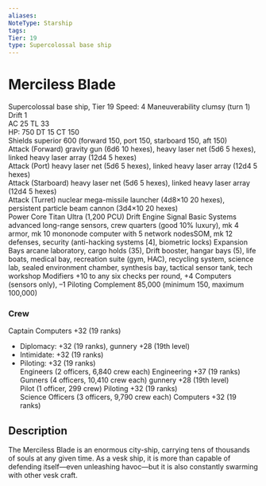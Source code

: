 ```yaml
---
aliases: 
NoteType: Starship
tags: 
Tier: 19
type: Supercolossal base ship
---
```


# Merciless Blade

Supercolossal base ship, Tier 19 
Speed: 4
Maneuverability clumsy (turn 1)
Drift 1  
AC 25
TL 33  
HP: 750
DT 15
CT 150  
Shields superior 600 (forward 150, port 150, starboard 150, aft 150)  
Attack (Forward) gravity gun (6d6
10 hexes), heavy laser net (5d6
5 hexes), linked heavy laser array (12d4
5 hexes)  
Attack (Port) heavy laser net (5d6
5 hexes), linked heavy laser array (12d4
5 hexes)  
Attack (Starboard) heavy laser net (5d6
5 hexes), linked heavy laser array (12d4
5 hexes)  
Attack (Turret) nuclear mega-missile launcher (4d8×10
20 hexes), persistent particle beam cannon (3d4×10
20 hexes)  
Power Core Titan Ultra (1,200 PCU)
Drift Engine Signal Basic
Systems advanced long-range sensors, crew quarters (good
10% luxury), mk 4 armor, mk 10 mononode computer with 5 network nodesSOM, mk 12 defenses, security (anti-hacking systems [4], biometric locks)
Expansion Bays arcane laboratory, cargo holds (35), Drift booster, hangar bays (5), life boats, medical bay, recreation suite (gym, HAC), recycling system, science lab, sealed environment chamber, synthesis bay, tactical sensor tank, tech workshop
Modifiers +10 to any six checks per round, +4 Computers (sensors only), –1 Piloting
Complement 85,000 (minimum 150, maximum 100,000)

### Crew

Captain Computers +32 (19 ranks)
  - Diplomacy: +32 (19 ranks), gunnery +28 (19th level)
  - Intimidate: +32 (19 ranks)
  - Piloting: +32 (19 ranks)  
Engineers (2 officers, 6,840 crew each) Engineering +37 (19 ranks)  
Gunners (4 officers, 10,410 crew each) gunnery +28 (19th level)  
Pilot (1 officer, 299 crew) Piloting +32 (19 ranks)  
Science Officers (3 officers, 9,790 crew each) Computers +32 (19 ranks)

## Description

The Merciless Blade is an enormous city-ship, carrying tens of thousands of souls at any given time. As a vesk ship, it is more than capable of defending itself—even unleashing havoc—but it is also constantly swarming with other vesk craft.